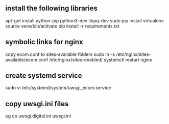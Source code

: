 ## install the following libraries

apt-get install python-pip python3-dev libpq-dev
sudo pip install virtualenv
source venv/bin/activate
pip install -r requirements.txt

## symbolic links for nginx

copy ecom.conf to sites-available folders
sudo ln -s /etc/nginx/sites-available/ecom.conf /etc/nginx/sites-enabled/
systemctl restart nginx

## create systemd service

sudo vi /etc/systemd/system/uwsgi_ecom.service

## copy uwsgi.ini files

eg cp uwsgi.digital.ini uwsgi.ini
